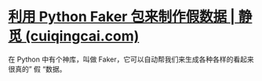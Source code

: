 

# [利用 Python Faker 包来制作假数据 | 静觅 (cuiqingcai.com)](https://cuiqingcai.com/7080.html)

 在 Python 中有个神库，叫做 Faker，它可以自动帮我们来生成各种各样的看起来很真的” 假 “数据。